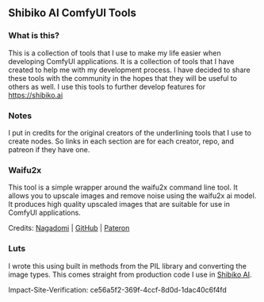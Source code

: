 ## Shibiko AI ComfyUI Tools

### What is this?
This is a collection of tools that I use to make my life easier when developing ComfyUI applications. It is a collection of tools that I have created to help me with my development process. I have decided to share these tools with the community in the hopes that they will be useful to others as well. I use this tools to further develop features for https://shibiko.ai

### Notes
I put in credits for the original creators of the underlining tools that I use to create nodes. So links in each section are for each creator, repo, and patreon if they have one.

### Waifu2x
This tool is a simple wrapper around the waifu2x command line tool. It allows you to upscale images and remove noise using the waifu2x ai model. It produces high quality upscaled images that are suitable for use in ComfyUI applications.

Credits: [Nagadomi](https://github.com/nagadomi) |
[GitHub](https://github.com/nagadomi/nunif) |
[Pateron](https://patreon.com/nagadomi)

### Luts
I wrote this using built in methods from the PIL library and converting the image types. This comes straight from production code I use in [Shibiko AI](https://shibiko.ai).

Impact-Site-Verification: ce56a5f2-369f-4ccf-8d0d-1dac40c6f4fd
